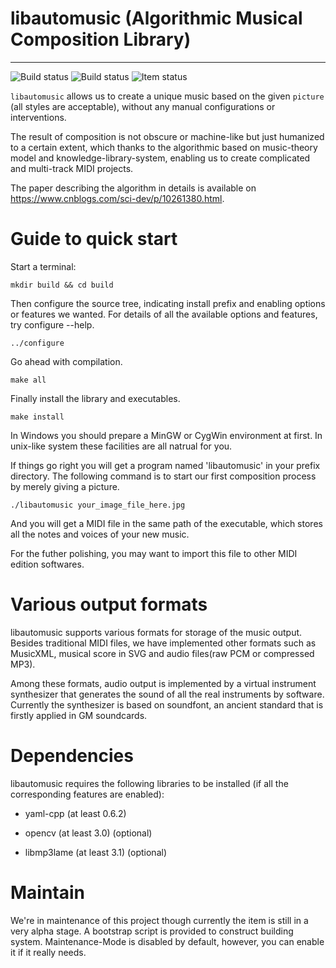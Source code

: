 # libautomusic (Algorithmic Musical Composition Library)

------
![Build status](https://img.shields.io/badge/libautomusic-blue.svg) ![Build status](https://img.shields.io/badge/build-passing-orange.svg) ![Item status](https://img.shields.io/badge/status-unstable-lightgreen.svg)

`libautomusic` allows us to create a unique music based on the given `picture` (all styles are acceptable), without any manual configurations or interventions.

The result of composition is not obscure or machine-like but just humanized to a certain extent, which thanks to the algorithmic based on music-theory model and knowledge-library-system, enabling us to create complicated and multi-track MIDI projects.

The paper describing the algorithm in details is available on https://www.cnblogs.com/sci-dev/p/10261380.html.

# Guide to quick start

Start a terminal:

    mkdir build && cd build

Then configure the source tree, indicating install prefix and enabling options or features we wanted. For details of all the available options and features, try configure --help.

    ../configure

Go ahead with compilation.

    make all

Finally install the library and executables.

    make install

In Windows you should prepare a MinGW or CygWin environment at first. In unix-like system these facilities are all natrual for you.

If things go right you will get a program named 'libautomusic' in your prefix directory. The following command is to start our first composition process by merely giving a picture.

    ./libautomusic your_image_file_here.jpg

And you will get a MIDI file in the same path of the executable, which stores all the notes and voices of your new music.

For the futher polishing, you may want to import this file to other MIDI edition softwares.

# Various output formats

libautomusic supports various formats for storage of the music output. Besides traditional MIDI files, we have implemented other formats such as MusicXML, musical score in SVG and audio files(raw PCM or compressed MP3).

Among these formats, audio output is implemented by a virtual instrument synthesizer that generates the sound of all the real instruments by software. Currently the synthesizer is based on soundfont, an ancient standard that is firstly applied in GM soundcards.

# Dependencies

libautomusic requires the following libraries to be installed (if all the corresponding features are enabled):

* yaml-cpp (at least 0.6.2)

* opencv (at least 3.0) (optional)

* libmp3lame (at least 3.1) (optional)


# Maintain
We're in maintenance of this project though currently the item is still in a very alpha stage. A bootstrap script is provided to construct building system.
Maintenance-Mode is disabled by default, however, you can enable it if it really needs.
